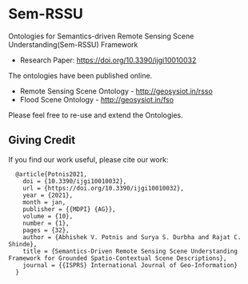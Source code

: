 # Sem-RSSU
Ontologies for Semantics-driven Remote Sensing Scene Understanding(Sem-RSSU) Framework

* Research Paper: https://doi.org/10.3390/ijgi10010032

The ontologies have been published online.

* Remote Sensing Scene Ontology - http://geosysiot.in/rsso
* Flood Scene Ontology - http://geosysiot.in/fso

Please feel free to re-use and extend the Ontologies.

## Giving Credit

If you find our work useful, please cite our work:

```
  @article{Potnis2021,
    doi = {10.3390/ijgi10010032},
    url = {https://doi.org/10.3390/ijgi10010032},
    year = {2021},
    month = jan,
    publisher = {{MDPI} {AG}},
    volume = {10},
    number = {1},
    pages = {32},
    author = {Abhishek V. Potnis and Surya S. Durbha and Rajat C. Shinde},
    title = {Semantics-Driven Remote Sensing Scene Understanding Framework for Grounded Spatio-Contextual Scene Descriptions},
    journal = {{ISPRS} International Journal of Geo-Information}
  }
```

